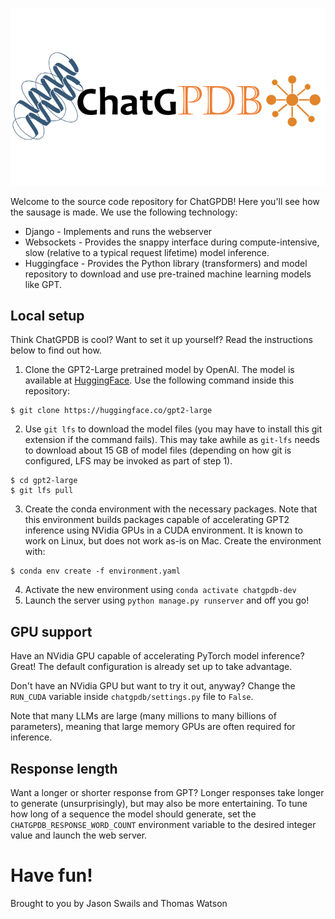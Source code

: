 ![logo](chat/static/chat/images/ChatGPDB-icon.png)

Welcome to the source code repository for ChatGPDB!
Here you'll see how the sausage is made. We use the following technology:

* Django - Implements and runs the webserver
* Websockets - Provides the snappy interface during compute-intensive, slow (relative to a typical request lifetime) model inference.
* Huggingface - Provides the Python library (transformers) and model repository to download and use pre-trained machine learning models like GPT.

## Local setup

Think ChatGPDB is cool? Want to set it up yourself? Read the instructions below to find out how.

1. Clone the GPT2-Large pretrained model by OpenAI. The model is available at [HuggingFace](https://huggingface.co/gpt2-large).
   Use the following command inside this repository:
```shell
$ git clone https://huggingface.co/gpt2-large
```
2. Use `git lfs` to download the model files (you may have to install this git extension if the command fails). This may take awhile as `git-lfs` needs to download about 15 GB of model files (depending on how git is configured, LFS may be invoked as part of step 1).
```shell
$ cd gpt2-large
$ git lfs pull
```
3. Create the conda environment with the necessary packages. Note that this environment builds packages capable of accelerating GPT2 inference using NVidia GPUs in a CUDA environment. It is known to work on Linux, but does not work as-is on Mac. Create the environment with:
```shell
$ conda env create -f environment.yaml
```
4. Activate the new environment using `conda activate chatgpdb-dev`
5. Launch the server using `python manage.py runserver` and off you go!

## GPU support

Have an NVidia GPU capable of accelerating PyTorch model inference? Great! The default configuration is already set up to take advantage.

Don't have an NVidia GPU but want to try it out, anyway? Change the `RUN_CUDA` variable inside `chatgpdb/settings.py` file to `False`.

Note that many LLMs are large (many millions to many billions of parameters), meaning that large memory GPUs are often required for inference.

## Response length

Want a longer or shorter response from GPT? Longer responses take longer to generate (unsurprisingly), but may also be more entertaining. To tune how long of a sequence the model should generate, set the `CHATGPDB_RESPONSE_WORD_COUNT` environment variable to the desired integer value and launch the web server.

# Have fun!

Brought to you by Jason Swails and Thomas Watson
